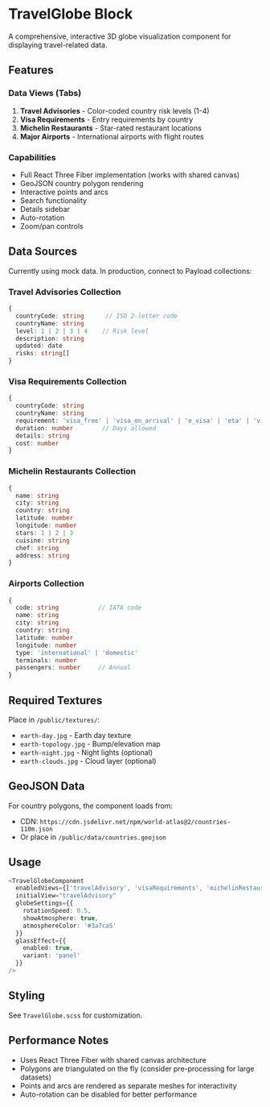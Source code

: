 # TravelGlobe Block

A comprehensive, interactive 3D globe visualization component for displaying travel-related data.

## Features

### Data Views (Tabs)
1. **Travel Advisories** - Color-coded country risk levels (1-4)
2. **Visa Requirements** - Entry requirements by country  
3. **Michelin Restaurants** - Star-rated restaurant locations
4. **Major Airports** - International airports with flight routes

### Capabilities
- Full React Three Fiber implementation (works with shared canvas)
- GeoJSON country polygon rendering
- Interactive points and arcs
- Search functionality
- Details sidebar
- Auto-rotation
- Zoom/pan controls

## Data Sources

Currently using mock data. In production, connect to Payload collections:

### Travel Advisories Collection
```typescript
{
  countryCode: string      // ISO 2-letter code
  countryName: string  
  level: 1 | 2 | 3 | 4    // Risk level
  description: string
  updated: date
  risks: string[]
}
```

### Visa Requirements Collection  
```typescript
{
  countryCode: string
  countryName: string
  requirement: 'visa_free' | 'visa_on_arrival' | 'e_visa' | 'eta' | 'visa_required' | 'no_admission'
  duration: number        // Days allowed
  details: string
  cost: number
}
```

### Michelin Restaurants Collection
```typescript
{
  name: string
  city: string
  country: string
  latitude: number
  longitude: number
  stars: 1 | 2 | 3
  cuisine: string
  chef: string
  address: string
}
```

### Airports Collection
```typescript
{
  code: string           // IATA code
  name: string
  city: string
  country: string
  latitude: number
  longitude: number
  type: 'international' | 'domestic'
  terminals: number
  passengers: number     // Annual
}
```

## Required Textures

Place in `/public/textures/`:
- `earth-day.jpg` - Earth day texture
- `earth-topology.jpg` - Bump/elevation map
- `earth-night.jpg` - Night lights (optional)
- `earth-clouds.jpg` - Cloud layer (optional)

## GeoJSON Data

For country polygons, the component loads from:
- CDN: `https://cdn.jsdelivr.net/npm/world-atlas@2/countries-110m.json`
- Or place in `/public/data/countries.geojson`

## Usage

```typescript
<TravelGlobeComponent
  enabledViews={['travelAdvisory', 'visaRequirements', 'michelinRestaurants', 'airports']}
  initialView="travelAdvisory"
  globeSettings={{
    rotationSpeed: 0.5,
    showAtmosphere: true,
    atmosphereColor: '#3a7ca5'
  }}
  glassEffect={{
    enabled: true,
    variant: 'panel'
  }}
/>
```

## Styling

See `TravelGlobe.scss` for customization.

## Performance Notes

- Uses React Three Fiber with shared canvas architecture
- Polygons are triangulated on the fly (consider pre-processing for large datasets)
- Points and arcs are rendered as separate meshes for interactivity
- Auto-rotation can be disabled for better performance
